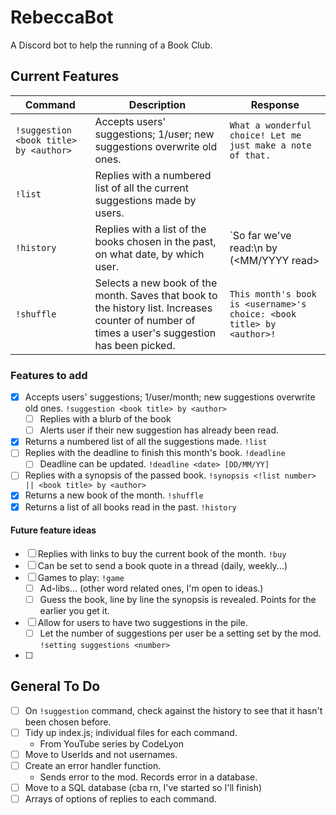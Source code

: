 # RebeccaBot
A Discord bot to help the running of a Book Club.

## Current Features
| Command | Description | Response |
| ------- | ----------- | -------- |
| `!suggestion <book title> by <author>` | Accepts users' suggestions; 1/user; new suggestions overwrite old ones. | `What a wonderful choice! Let me just make a note of that.` |
| `!list` | Replies with a numbered list of all the current suggestions made by users. | | `Well, from what I can see we have:\n  <book title> by <author>, suggested by <username>` |
| `!history` | Replies with a list of the books chosen in the past, on what date, by which user. | `So far we've read:\n <book title> by <author> (<MM/YYYY read> | <username>)` |
| `!shuffle` | Selects a new book of the month. Saves that book to the history list. Increases counter of number of times a user's suggestion has been picked. | `This month's book is <username>'s choice: <book title> by <author>!` |


### Features to add
- [x] Accepts users' suggestions; 1/user/month; new suggestions overwrite old ones. `!suggestion <book title> by <author>`
    - [ ] Replies with a blurb of the book
    - [ ] Alerts user if their new suggestion has already been read.
- [x] Returns a numbered list of all the suggestions made. `!list`
- [ ] Replies with the deadline to finish this month's book. `!deadline`
    - [ ] Deadline can be updated. `!deadline <date> [DD/MM/YY]`
- [ ] Replies with a synopsis of the passed book. `!synopsis <!list number> || <book title> by <author>`
- [x] Returns a new book of the month. `!shuffle`
- [x] Returns a list of all books read in the past. `!history`

#### Future feature ideas
- [ ] Replies with links to buy the current book of the month. `!buy`
- [ ] Can be set to send a book quote in a thread (daily, weekly...)
- [ ] Games to play: `!game`
    - [ ] Ad-libs... (other word related ones, I'm open to ideas.)
    - [ ] Guess the book, line by line the synopsis is revealed. Points for the earlier you get it.
- [ ] Allow for users to have two suggestions in the pile.
    - [ ] Let the number of suggestions per user be a setting set by the mod. `!setting suggestions <number>`
- [ ] 

## General To Do
- [ ] On `!suggestion` command, check against the history to see that it hasn't been chosen before.
- [ ] Tidy up index.js; individual files for each command.
    - From YouTube series by CodeLyon
- [ ] Move to UserIds and not usernames.
- [ ] Create an error handler function.
    - Sends error to the mod. Records error in a database.
- [ ] Move to a SQL database (cba rn, I've started so I'll finish)
- [ ] Arrays of options of replies to each command.